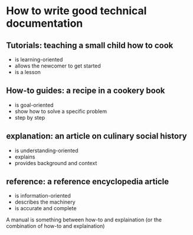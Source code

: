 # How to write good technical documentation

## Tutorials: teaching a small child how to cook
* is learning-oriented
* allows the newcomer to get started
* is a lesson

## How-to guides: a recipe in a cookery book
* is goal-oriented
* show how to solve a specific problem
* step by step

## explanation: an article on culinary social history
* is understanding-oriented
* explains
* provides background and context

## reference: a reference encyclopedia article
* is information-oriented
* describes the machinery
* is accurate and complete

A manual is something between how-to and explaination (or the combination of how-to and explaination)
